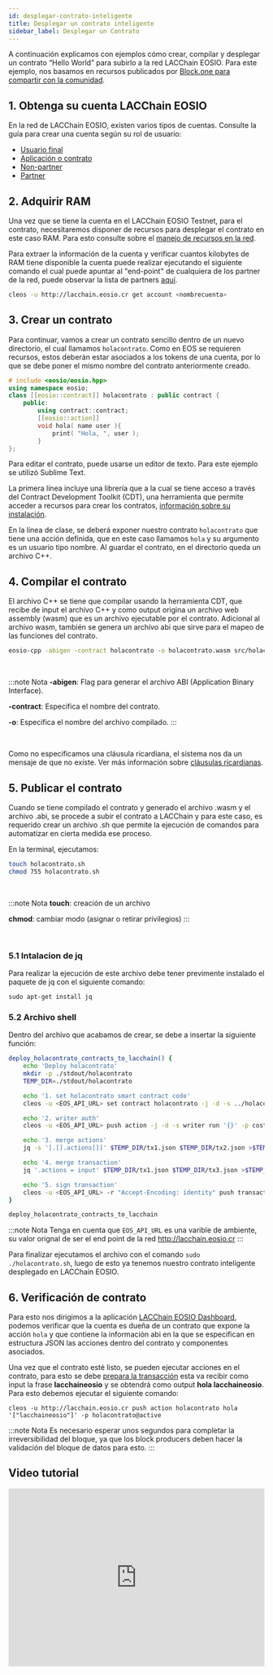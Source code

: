 ```yaml
---
id: desplegar-contrato-inteligente
title: Desplegar un contrato inteligente
sidebar_label: Desplegar un Contrato 
---
```


A continuación explicamos con ejemplos cómo crear, compilar y desplegar un contrato “Hello World” para subirlo a la red LACChain EOSIO. Para este ejemplo, nos basamos en recursos publicados por [Block.one para compartir con la comunidad](http://developers.eos.io/).

## 1. Obtenga su cuenta LACChain EOSIO

En la red de LACChain EOSIO, existen varios tipos de cuentas. Consulte la guía para crear una cuenta según su rol de usuario: 

- [Usuario final](./crear-cuenta-usuario)
- [Aplicación o contrato](./crear-cuenta-contrato)
- [Non-partner](./crear-cuenta-entidad)
- [Partner](./crear-cuenta-entidad) 

## 2. Adquirir RAM
Una vez que se tiene la cuenta en el LACChain EOSIO Testnet, para el contrato, necesitaremos disponer de recursos para desplegar el contrato en este caso RAM. Para esto consulte sobre el [manejo de recursos en la red](../recursos).

Para extraer la información de la cuenta y verificar cuantos kilobytes de RAM tiene disponible la cuenta puede realizar ejecutando el siguiente comando el cual puede apuntar al "end-point" de cualquiera de los partner de la red, puede observar la lista de partners [aquí](./partners).

```bash
cleos -u http://lacchain.eosio.cr get account <nombrecuenta>
```

## 3. Crear un contrato

Para continuar, vamos a crear un contrato sencillo dentro de un nuevo directorio, el cual llamamos `holacontrato`. Como en EOS se requieren recursos, estos deberán estar asociados a los tokens de una cuenta, por lo que se debe poner el mismo nombre del contrato anteriormente creado.

```cpp title="holacontrato.cpp"
# include <eosio/eosio.hpp>
using namespace eosio;
class [[eosio::contract]] holacontrato : public contract {
	public:
		using contract::contract;
		[[eosio::action]]
		void hola( name user ){
			print( "Hola, ", user );
		}
};
```

Para editar el contrato, puede usarse un editor de texto. Para este ejemplo se utilizó Sublime Text.

La primera línea incluye una librería que a la cual se tiene acceso a través del Contract Development Toolkit (CDT), una herramienta que permite acceder a recursos para crear los contratos, [información sobre su instalación](./ambiente-desarrollo).

En la línea de clase, se deberá exponer nuestro contrato `holacontrato` que tiene una acción definida, que en este caso llamamos `hola` y su argumento es un usuario tipo nombre. Al guardar el contrato, en el directorio queda un archivo C++.

## 4. Compilar el contrato

El archivo C++ se tiene que compilar usando la herramienta CDT, que recibe de input el archivo C++ y como output origina un archivo web assembly (wasm) que es un archivo ejecutable por el contrato. Adicional al archivo wasm, también se genera un archivo abi que sirve para el mapeo de las funciones del contrato.

```bash
eosio-cpp -abigen -contract holacontrato -o holacontrato.wasm src/holacontrato.cpp
```
<br/>

:::note Nota
**-abigen**: Flag para generar el archivo ABI (Application Binary Interface).

**-contract**: Especifica el nombre del contrato.

**-o**: Especifica el nombre del archivo compilado.
:::

<br/>

Como no especificamos una cláusula ricardiana, el sistema nos da un mensaje de que no existe. Ver más información sobre [cláusulas ricardianas](https://guias.eoscostarica.io/docs/aprender-eosio/contratos-ricardianos).

## 5. Publicar el contrato

Cuando se tiene compilado el contrato y generado el archivo .wasm y el archivo .abi, se procede a subir el contrato a LACChain y para este caso, es requerido crear un archivo .sh que permite la ejecución de comandos para automatizar en cierta medida ese proceso.

En la terminal, ejecutamos:

```bash
touch holacontrato.sh
chmod 755 holacontrato.sh
```
<br/>

:::note Nota
**touch**: creación de un archivo

**chmod**: cambiar modo (asignar o retirar privilegios)
:::

<br/>

### 5.1 Intalacion de jq

Para realizar la ejecución de este archivo debe tener previmente instalado el paquete de jq con el siguiente comando:

```
sudo apt-get install jq
```

### 5.2 Archivo shell

Dentro del archivo que acabamos de crear, se debe a insertar la siguiente función:

```bash title="holacontrato.sh"
deploy_holacontrato_contracts_to_lacchain() {   
    echo 'Deploy holacontrato'
    mkdir -p ./stdout/holacontrato
    TEMP_DIR=./stdout/holacontrato

    echo '1. set holacontrato smart contract code'
    cleos -u <EOS_API_URL> set contract holacontrato -j -d -s ../holacontrato/ >$TEMP_DIR/tx2.json

    echo '2. writer auth'
    cleos -u <EOS_API_URL> push action -j -d -s writer run '{}' -p costarica@writer >$TEMP_DIR/tx1.json

    echo '3. merge actions'
    jq -s '[.[].actions[]]' $TEMP_DIR/tx1.json $TEMP_DIR/tx2.json >$TEMP_DIR/tx3.json

    echo '4. merge transaction'
    jq '.actions = input' $TEMP_DIR/tx1.json $TEMP_DIR/tx3.json >$TEMP_DIR/tx4.json

    echo '5. sign transaction'
    cleos -u <EOS_API_URL> -r "Accept-Encoding: identity" push transaction $TEMP_DIR/tx4.json -p costarica@writer -p holacontrato@active
}

deploy_holacontrato_contracts_to_lacchain

```

:::note Nota
Tenga en cuenta que `EOS_API_URL` es una varible de ambiente, su valor orignal de ser el end point de la red http://lacchain.eosio.cr
:::

Para finalizar ejecutamos el archivo con el comando `sudo ./holacontrato.sh`, luego de esto ya tenemos nuestro contrato inteligente desplegado en LACChain EOSIO.

## 6. Verificación de contrato

Para esto nos dirigimos a la aplicación [LACChain EOSIO Dashboard](https://lacchain.eosio.online/accounts), podemos verificar que la cuenta es dueña de un contrato que expone la acción `hola` y que contiene la información abi en la que se especifican en estructura JSON las acciones dentro del contrato y componentes asociados.

Una vez que el contrato esté listo, se pueden ejecutar acciones en el contrato, para esto se debe [prepara la transacción](./transacciones) esta va recibir como input la frase **lacchaineosio** y se obtendrá como output **hola lacchaineosio**. Para esto debemos ejecutar el siguiente comando:

```
cleos -u http://lacchain.eosio.cr push action holacontrato hola '["lacchaineosio"]' -p holacontrato@active
```

:::note Nota
Es necesario esperar unos segundos para completar la irreversibilidad del bloque, ya que los block producers deben hacer la validación del bloque de datos para esto.
:::

## Video tutorial
<iframe width="100%" height="350px" src="https://www.youtube.com/embed/nMivNMvS09Y" frameborder="0" allow="accelerometer; autoplay; encrypted-media; gyroscope; picture-in-picture" allowfullscreen></iframe>
